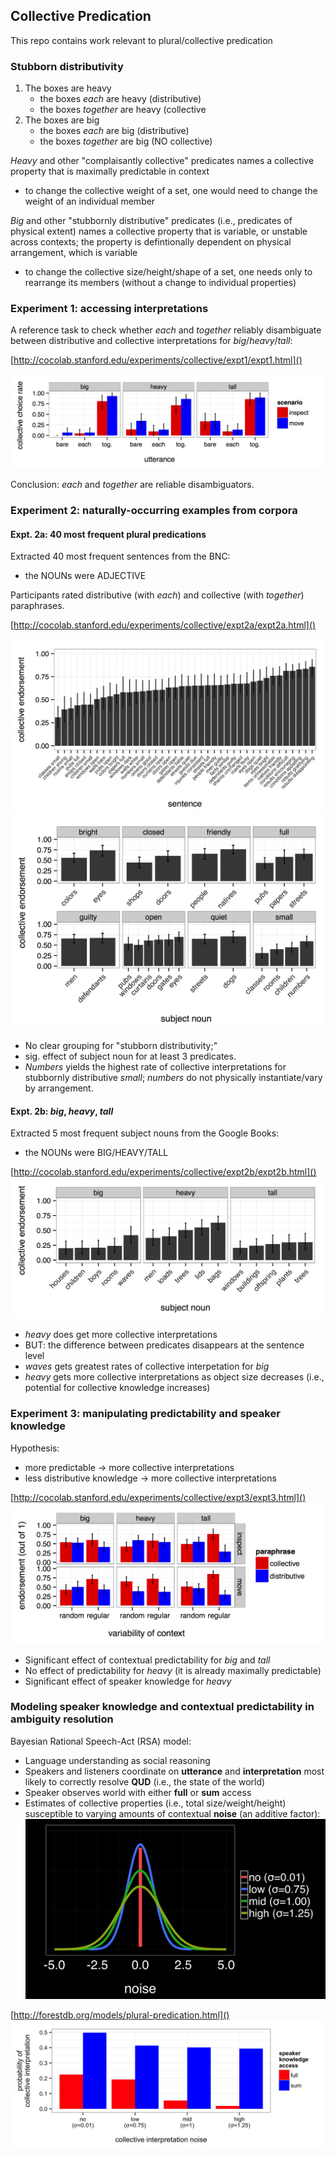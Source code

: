 ## Collective Predication

This repo contains work relevant to plural/collective predication

### Stubborn distributivity

1. The boxes are heavy
	- the boxes *each* are heavy (distributive)
	- the boxes *together* are heavy (collective
2. The boxes are big
	- the boxes *each* are big (distributive)
	- the boxes *together* are big (NO collective)

*Heavy* and other "complaisantly collective" predicates names a collective property that is maximally predictable in context	

- to change the collective weight of a set, one would need to change the weight of an individual member

*Big* and other "stubbornly distributive" predicates (i.e., predicates of physical extent) names a collective property that is variable, or unstable across contexts; the property is defintionally dependent on physical arrangement, which is variable

- to change the collective size/height/shape of a set, one needs only to rearrange its members (without a change to individual properties)

### Experiment 1: accessing interpretations

A reference task to check whether *each* and *together* reliably disambiguate between distributive and collective interpretations for *big*/*heavy*/*tall*:

[http://cocolab.stanford.edu/experiments/collective/expt1/expt1.html]()

![title](writing/Cubert/plots/expt1bootsci.png)

Conclusion: *each* and *together* are reliable disambiguators.

### Experiment 2: naturally-occurring examples from corpora

#### Expt. 2a: 40 most frequent plural predications

Extracted 40 most frequent sentences from the BNC:

- the NOUNs were ADJECTIVE

Participants rated distributive (with *each*) and collective (with *together*) paraphrases.

[http://cocolab.stanford.edu/experiments/collective/expt2a/expt2a.html]()

![title](writing/Cubert/plots/sentence_plot.png)
![title](writing/Cubert/plots/noun_pred_plot.png)

- No clear grouping for "stubborn distributivity;" 
- sig. effect of subject noun for at least 3 predicates. 
- *Numbers* yields the highest rate of collective interpretations for stubbornly distributive *small*; *numbers* do not physically instantiate/vary by arrangement.

#### Expt. 2b: *big*, *heavy*, *tall*

Extracted 5 most frequent subject nouns from the Google Books:

- the NOUNs were BIG/HEAVY/TALL

[http://cocolab.stanford.edu/experiments/collective/expt2b/expt2b.html]()
![title](writing/Cubert/plots/bht_plot.png)

- *heavy* does get more collective interpretations
- BUT: the difference between predicates disappears at the sentence level
- *waves* gets greatest rates of collective interpetation for *big*
- *heavy* gets more collective interpretations as object size decreases (i.e., potential for collective knowledge increases)

### Experiment 3: manipulating predictability and speaker knowledge

Hypothesis:
- more predictable -> more collective interpretations
- less distributive knowledge -> more collective interpretations

[http://cocolab.stanford.edu/experiments/collective/expt3/expt3.html]()
![title](writing/Cubert/plots/expt3.png)

- Significant effect of contextual predictability for *big* and *tall*
- No effect of predictability for *heavy* (it is already maximally predictable)
- Significant effect of speaker knowledge for *heavy*

### Modeling speaker knowledge and contextual predictability in ambiguity resolution

Bayesian Rational Speech-Act (RSA) model:

- Language understanding as social reasoning
- Speakers and listeners coordinate on **utterance** and **interpretation** most likely to correctly resolve **QUD** (i.e., the state of the world)
- Speaker observes world with either **full** or **sum** access 
- Estimates of collective properties (i.e., total size/weight/height) susceptible to varying amounts of contextual **noise** (an additive factor):
![title](presentations/2015_Berkeley/noise-all.png)


[http://forestdb.org/models/plural-predication.html]()
![title](writing/Cubert/plots/model-results-sum.png)


